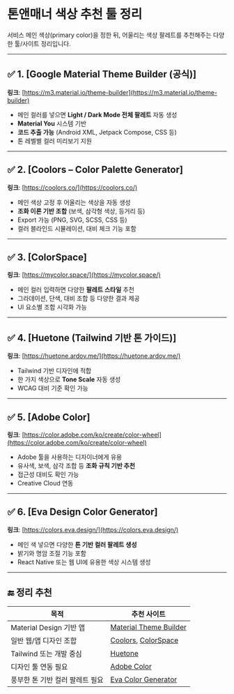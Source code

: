 # 톤앤매너 색상 추천 툴 정리

서비스 메인 색상(primary color)을 정한 뒤, 어울리는 색상 팔레트를 추천해주는 다양한 툴/사이트 정리입니다.

---

## ✅ 1. [Google Material Theme Builder (공식)]  
**링크**: [https://m3.material.io/theme-builder](https://m3.material.io/theme-builder)

- 메인 컬러를 넣으면 **Light / Dark Mode 전체 팔레트** 자동 생성
- **Material You** 시스템 기반
- **코드 추출 가능** (Android XML, Jetpack Compose, CSS 등)
- 톤 레벨별 컬러 미리보기 지원

---

## ✅ 2. [Coolors – Color Palette Generator]  
**링크**: [https://coolors.co/](https://coolors.co/)

- 메인 색상 고정 후 어울리는 색상을 자동 생성
- **조화 이론 기반 조합** (보색, 삼각형 색상, 등거리 등)
- Export 가능 (PNG, SVG, SCSS, CSS 등)
- 컬러 블라인드 시뮬레이션, 대비 체크 기능 포함

---

## ✅ 3. [ColorSpace]  
**링크**: [https://mycolor.space/](https://mycolor.space/)

- 메인 컬러 입력하면 다양한 **팔레트 스타일** 추천
- 그라데이션, 단색, 대비 조합 등 다양한 결과 제공
- UI 요소별 조합 시각화 가능

---

## ✅ 4. [Huetone (Tailwind 기반 톤 가이드)]  
**링크**: [https://huetone.ardov.me/](https://huetone.ardov.me/)

- Tailwind 기반 디자인에 적합
- 한 가지 색상으로 **Tone Scale** 자동 생성
- WCAG 대비 기준 확인 가능

---

## ✅ 5. [Adobe Color]  
**링크**: [https://color.adobe.com/ko/create/color-wheel](https://color.adobe.com/ko/create/color-wheel)

- Adobe 툴을 사용하는 디자이너에게 유용
- 유사색, 보색, 삼각 조합 등 **조화 규칙 기반 추천**
- 접근성 대비도 확인 가능
- Creative Cloud 연동

---

## ✅ 6. [Eva Design Color Generator]  
**링크**: [https://colors.eva.design/](https://colors.eva.design/)

- 메인 색 넣으면 다양한 **톤 기반 컬러 팔레트 생성**
- 밝기와 명암 조절 기능 포함
- React Native 또는 웹 UI에 유용한 색상 시스템 생성

---

## 🔚 정리 추천

| 목적                            | 추천 사이트 |
|---------------------------------|-------------|
| Material Design 기반 앱         | [Material Theme Builder](https://m3.material.io/theme-builder) |
| 일반 웹/앱 디자인 조합         | [Coolors](https://coolors.co), [ColorSpace](https://mycolor.space) |
| Tailwind 또는 개발 중심         | [Huetone](https://huetone.ardov.me) |
| 디자인 툴 연동 필요             | [Adobe Color](https://color.adobe.com/ko/) |
| 풍부한 톤 기반 컬러 팔레트 필요 | [Eva Color Generator](https://colors.eva.design/) |
